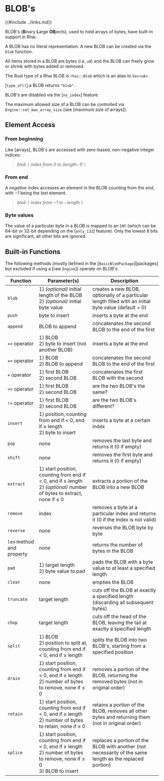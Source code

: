 BLOB's
======

{{#include ../links.md}}

BLOB's (**B**inary **L**arge **OB**jects), used to hold arrays of bytes, have built-in support in Rhai.

A BLOB has no literal representation.  A new BLOB can be created via the `blob` function.

All items stored in a BLOB are bytes (i.e. `u8`) and the BLOB can freely grow or shrink with bytes
added or removed.

The Rust type of a Rhai BLOB is `rhai::Blob` which is an alias to `Vec<u8>`.

[`type_of()`] a BLOB returns `"blob"`.

BLOB's are disabled via the [`no_index`] feature.

The maximum allowed size of a BLOB can be controlled via `Engine::set_max_array_size`
(see [maximum size of arrays]).


Element Access
--------------

### From beginning

Like [arrays], BLOB's are accessed with zero-based, non-negative integer indices:

> _blob_ `[` _index from 0 to (length&minus;1)_ `]`

### From end

A _negative_ index accesses an element in the BLOB counting from the _end_, with &minus;1 being the
_last_ element.

> _blob_ `[` _index from &minus;1 to &minus;length_ `]`

### Byte values

The value of a particular byte in a BLOB is mapped to an `INT` (which can be 64-bit or 32-bit
depending on the [`only_i32`] feature).  Only the lowest 8 bits are significant, all other bits are
ignored.


Built-in Functions
-----------------

The following methods (mostly defined in the [`BasicBlobPackage`][packages] but excluded if using a [raw `Engine`]) operate on BLOB's:

| Function                  | Parameter(s)                                                                                                                     | Description                                                                                              |
| ------------------------- | -------------------------------------------------------------------------------------------------------------------------------- | -------------------------------------------------------------------------------------------------------- |
| `blob`                    | 1) _(optional)_ initial length of the BLOB<br/>2) _(optional)_ initial byte value                                                | creates a new BLOB, optionally of a particular length filled with an initial byte value (default = 0)    |
| `push`                    | byte to insert                                                                                                                   | inserts a byte at the end                                                                                |
| `append`                  | BLOB to append                                                                                                                   | concatenates the second BLOB to the end of the first                                                     |
| `+=` operator             | 1) BLOB<br/>2) byte to insert (not another BLOB)                                                                                 | inserts a byte at the end                                                                                |
| `+=` operator             | 1) BLOB<br/>2) BLOB to append                                                                                                    | concatenates the second BLOB to the end of the first                                                     |
| `+` operator              | 1) first BLOB<br/>2) second BLOB                                                                                                 | concatenates the first BLOB with the second                                                              |
| `==` operator             | 1) first BLOB<br/>2) second BLOB                                                                                                 | are the two BLOB's the same?                                                                             |
| `!=` operator             | 1) first BLOB<br/>2) second BLOB                                                                                                 | are the two BLOB's different?                                                                            |
| `insert`                  | 1) position, counting from end if < 0, end if ≥ length<br/>2) byte to insert                                                     | inserts a byte at a certain index                                                                        |
| `pop`                     | _none_                                                                                                                           | removes the last byte and returns it (0 if empty)                                                        |
| `shift`                   | _none_                                                                                                                           | removes the first byte and returns it (0 if empty)                                                       |
| `extract`                 | 1) start position, counting from end if < 0, end if ≥ length<br/>2) _(optional)_ number of bytes to extract, none if ≤ 0         | extracts a portion of the BLOB into a new BLOB                                                           |
| `remove`                  | index                                                                                                                            | removes a byte at a particular index and returns it (0 if the index is not valid)                        |
| `reverse`                 | _none_                                                                                                                           | reverses the BLOB byte by byte                                                                           |
| `len` method and property | _none_                                                                                                                           | returns the number of bytes in the BLOB                                                                  |
| `pad`                     | 1) target length<br/>2) byte value to pad                                                                                        | pads the BLOB with a byte value to at least a specified length                                           |
| `clear`                   | _none_                                                                                                                           | empties the BLOB                                                                                         |
| `truncate`                | target length                                                                                                                    | cuts off the BLOB at exactly a specified length (discarding all subsequent bytes)                        |
| `chop`                    | target length                                                                                                                    | cuts off the head of the BLOB, leaving the tail at exactly a specified length                            |
| `split`                   | 1) BLOB<br/>2) position to split at, counting from end if < 0, end if ≥ length                                                   | splits the BLOB into two BLOB's, starting from a specified position                                      |
| `drain`                   | 1) start position, counting from end if < 0, end if ≥ length<br/>2) number of bytes to remove, none if ≤ 0                       | removes a portion of the BLOB, returning the removed bytes (not in original order)                       |
| `retain`                  | 1) start position, counting from end if < 0, end if ≥ length<br/>2) number of bytes to retain, none if ≤ 0                       | retains a portion of the BLOB, removes all other bytes and returning them (not in original order)        |
| `splice`                  | 1) start position, counting from end if < 0, end if ≥ length<br/>2) number of bytes to remove, none if ≤ 0<br/>3) BLOB to insert | replaces a portion of the BLOB with another (not necessarily of the same length as the replaced portion) |

